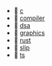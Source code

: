 * 📂 [c](c)
* 📂 [compiler](compiler)
* 📂 [dsa](dsa)
* 📂 [graphics](graphics)
* 📂 [rust](rust)
* 📂 [slip](slip)
* 📂 [ts](ts)
